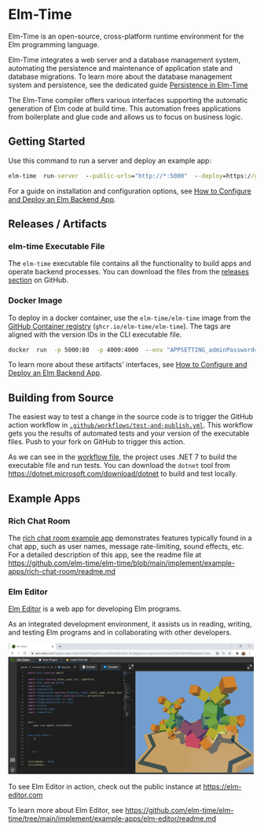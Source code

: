 # Elm-Time

Elm-Time is an open-source, cross-platform runtime environment for the Elm programming language.

Elm-Time integrates a web server and a database management system, automating the persistence and maintenance of application state and database migrations.
To learn more about the database management system and persistence, see the dedicated guide [Persistence in Elm-Time](./guide/persistence-in-elm-time.md)

The Elm-Time compiler offers various interfaces supporting the automatic generation of Elm code at build time. This automation frees applications from boilerplate and glue code and allows us to focus on business logic.

## Getting Started

Use this command to run a server and deploy an example app:

```cmd
elm-time  run-server  --public-urls="http://*:5000"  --deploy=https://github.com/elm-time/elm-time/tree/56e788f7fbcf723443714c9263f4af9ece9c0933/implement/example-apps/docker-image-default-app
```

For a guide on installation and configuration options, see [How to Configure and Deploy an Elm Backend App](guide/how-to-configure-and-deploy-an-elm-backend-app.md).

## Releases / Artifacts

### elm-time Executable File

The `elm-time` executable file contains all the functionality to build apps and operate backend processes. You can download the files from the [releases section](https://github.com/elm-time/elm-time/releases) on GitHub.

### Docker Image

To deploy in a docker container, use the `elm-time/elm-time` image from the [GitHub Container registry](https://github.com/elm-time/elm-time/pkgs/container/elm-time) (`ghcr.io/elm-time/elm-time`). The tags are aligned with the version IDs in the CLI executable file.

```cmd
docker  run  -p 5000:80  -p 4000:4000  --env "APPSETTING_adminPassword=test"  ghcr.io/elm-time/elm-time
```

To learn more about these artifacts' interfaces, see [How to Configure and Deploy an Elm Backend App](guide/how-to-configure-and-deploy-an-elm-backend-app.md).

## Building from Source

The easiest way to test a change in the source code is to trigger the GitHub action workflow in [`.github/workflows/test-and-publish.yml`](./.github/workflows/test-and-publish.yml). This workflow gets you the results of automated tests and your version of the executable files. Push to your fork on GitHub to trigger this action.

As we can see in the [workflow file](./.github/workflows/test-and-publish.yml), the project uses .NET 7 to build the executable file and run tests. You can download the `dotnet` tool from https://dotnet.microsoft.com/download/dotnet to build and test locally.

## Example Apps

### Rich Chat Room

The [rich chat room example app](https://github.com/elm-time/elm-time/tree/main/implement/example-apps/rich-chat-room) demonstrates features typically found in a chat app, such as user names, message rate-limiting, sound effects, etc.
For a detailed description of this app, see the readme file at https://github.com/elm-time/elm-time/blob/main/implement/example-apps/rich-chat-room/readme.md

### Elm Editor

[Elm Editor](https://github.com/elm-time/elm-time/tree/main/implement/example-apps/elm-editor) is a web app for developing Elm programs.

As an integrated development environment, it assists us in reading, writing, and testing Elm programs and in collaborating with other developers.

<a href="https://github.com/elm-time/elm-time/tree/main/implement/example-apps/elm-editor/readme.md">
<img src="./guide/image/2021-03-17-elm-editor-user-interface.png" width="500" />
</a>

To see Elm Editor in action, check out the public instance at https://elm-editor.com

To learn more about Elm Editor, see https://github.com/elm-time/elm-time/tree/main/implement/example-apps/elm-editor/readme.md
